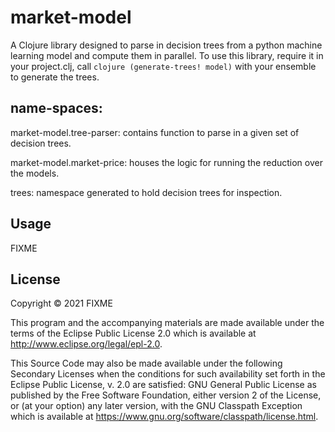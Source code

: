 # market-model

A Clojure library designed to parse in decision trees from a python machine
learning model and compute them in parallel. To use this library, require it in your project.clj, call ```clojure (generate-trees! model)``` with your ensemble to generate the trees.

## name-spaces:
market-model.tree-parser: contains function to parse in a given set of decision trees.

market-model.market-price: houses the logic for running the reduction over the models.

trees: namespace generated to hold decision trees for inspection.

## Usage

FIXME

## License

Copyright © 2021 FIXME

This program and the accompanying materials are made available under the
terms of the Eclipse Public License 2.0 which is available at
http://www.eclipse.org/legal/epl-2.0.

This Source Code may also be made available under the following Secondary
Licenses when the conditions for such availability set forth in the Eclipse
Public License, v. 2.0 are satisfied: GNU General Public License as published by
the Free Software Foundation, either version 2 of the License, or (at your
option) any later version, with the GNU Classpath Exception which is available
at https://www.gnu.org/software/classpath/license.html.
